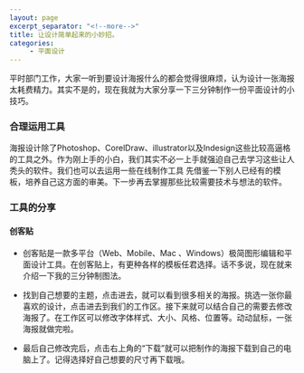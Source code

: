 ```yaml
---
layout: page
excerpt_separator: "<!--more-->"
title: 让设计简单起来的小妙招。
categories:
     - 平面设计
---
```

平时部门工作，大家一听到要设计海报什么的都会觉得很麻烦，认为设计一张海报太耗费精力。其实不是的，现在我就为大家分享一下三分钟制作一份平面设计的小技巧。

<!--more-->
### 合理运用工具

海报设计除了Photoshop、CorelDraw、illustrator以及Indesign这些比较高逼格的工具之外。作为刚上手的小白，我们其实不必一上手就强迫自己去学习这些让人秃头的软件。我们也可以去运用一些在线制作工具
先借鉴一下别人已经有的模板，培养自己这方面的审美。下一步再去掌握那些比较需要技术与想法的软件。
### 工具的分享
####  创客贴
 - 创客贴是一款多平台（Web、Mobile、Mac 、Windows）极简图形编辑和平面设计工具。在创客贴上，有更种各样的模板任君选择。话不多说，现在就来介绍一下我的三分钟制图法。
 
 
- 找到自己想要的主题，点击进去，就可以看到很多相关的海报。挑选一张你最喜欢的设计，点击进去到我们的工作区。接下来就可以结合自己的需要去修改海报了。在工作区可以修改字体样式、大小、风格、位置等。动动鼠标，一张海报就做完啦。

- 最后自己修改完后，点击右上角的“下载”就可以把制作的海报下载到自己的电脑上了。记得选择好自己想要的尺寸再下载哦。